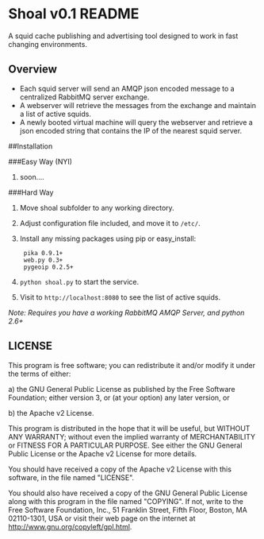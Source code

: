 # Shoal v0.1 README
A squid cache publishing and advertising tool designed to work in fast changing environments.

## Overview

   * Each squid server will send an AMQP json encoded message to a centralized RabbitMQ server exchange.
   * A webserver will retrieve the messages from the exchange and maintain a list of active squids.
   * A newly booted virtual machine will query the webserver and retrieve a json encoded string that contains the IP of the nearest squid server.

##Installation
 
###Easy Way (NYI)
1. soon....

###Hard Way
1. Move shoal subfolder to any working directory.
2. Adjust configuration file included, and move it to `/etc/`.
3. Install any missing packages using pip or easy_install:

        pika 0.9.1+
        web.py 0.3+
        pygeoip 0.2.5+

4. `python shoal.py` to start the service.
5. Visit to `http://localhost:8080` to see the list of active squids.

*Note: Requires you have a working RabbitMQ AMQP Server, and python 2.6+*

## LICENSE
This program is free software; you can redistribute it and/or modify it under the terms of either:

a) the GNU General Public License as published by the Free Software Foundation; either version 3, or (at your option) any later version, or

b) the Apache v2 License.

This program is distributed in the hope that it will be useful, but WITHOUT ANY WARRANTY; without even the implied warranty of MERCHANTABILITY or FITNESS FOR A PARTICULAR PURPOSE. See either the GNU General Public License or the Apache v2 License for more details.

You should have received a copy of the Apache v2 License with this software, in the file named "LICENSE".

You should also have received a copy of the GNU General Public License along with this program in the file named "COPYING". If not, write to the Free Software Foundation, Inc., 51 Franklin Street, Fifth Floor, Boston, MA 02110-1301, USA or visit their web page on the internet at http://www.gnu.org/copyleft/gpl.html.
